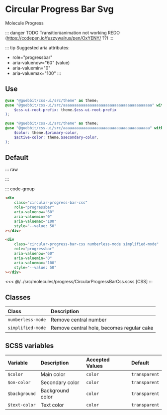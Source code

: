 # Circular Progress Bar Svg
<Badge type="tip">Molecule</Badge> <Badge type="info">Progress</Badge>


::: danger TODO
Transition\animation not working
REDO (https://codepen.io/fuzzywalrus/pen/OxYENY/ ??)
:::

::: tip
Suggested aria attributes:

- role="progressbar"
- aria-valuenow="60" (value)
- aria-valuemin="0"
- aria-valuemax="100"
  :::


## Use

```scss
@use "@guebbit/css-ui/src/theme" as theme;
@use "@guebbit/css-ui/src/aaaaaaaaaaaaaaaaaaaaaaaaaaaaaaaaaaaaaaaa" with (
    $css-ui-root-prefix: theme.$css-ui-root-prefix
);
```

```scss
@use "@guebbit/css-ui/src/theme" as theme;
@use "@guebbit/css-ui/src/aaaaaaaaaaaaaaaaaaaaaaaaaaaaaaaaaaaaaaa" with (
    $color: theme.$primary-color,
    $active-color: theme.$secondary-color,
);
```

## Default

::: raw
<div class="dev-section">
    <div class="circular-progress-bar-css" role="progressbar" aria-valuenow="60" aria-valuemin="0" aria-valuemax="100" style="--value: 60"></div>
    <div class="circular-progress-bar-css numberless-mode simplified-mode" role="progressbar" aria-valuenow="60" aria-valuemin="0" aria-valuemax="100" style="--value: 60"></div>
</div>
:::

::: code-group
```html [default]
<div 
    class="circular-progress-bar-css" 
    role="progressbar" 
    aria-valuenow="60" 
    aria-valuemin="0" 
    aria-valuemax="100" 
    style="--value: 50"
></div>
```
```html [simplified]
<div 
    class="circular-progress-bar-css numberless-mode simplified-mode" 
    role="progressbar" 
    aria-valuenow="60" 
    aria-valuemin="0" 
    aria-valuemax="100" 
    style="--value: 50"
></div>
```
<<< @/../src/molecules/progress/CircularProgressBarCss.scss [CSS]
:::

## Classes

| Class               | Description                               |
|:--------------------|:------------------------------------------|
| `numberless-mode`   | Remove central number                     |
| `simplified-mode`   | Remove central hole, becomes regular cake |

## SCSS variables

| Variable                                | Description      | Accepted Values | Default                |
|:----------------------------------------|:-----------------|:----------------|:-----------------------|
| `$color`      | Main color       | `color`         | `transparent`          |
| `$on-color`   | Secondary color  | `color`         | `transparent`          |
| `$background` | Background color | `color`         | `transparent`          |
| `$text-color` | Text color       | `color`         | `transparent`          |

<style lang="scss">
@use "../docs/theme" as theme;
@use "../src/molecules/progress/CircularProgressBarCss" with (
    $color: theme.$primary-color
);
</style>